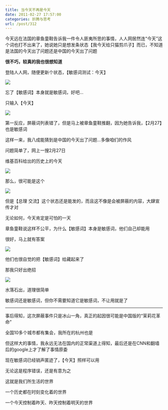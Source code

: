 ```yaml
---
title: 当今天不再是今天
date: 2011-02-27 17:57:00
categories: 折腾与思考
url: /post/312
---
```


今天远在法国的章鱼童鞋告诉我一件令人匪夷所思的事情，人人网居然连“今天”这个词也打不出来了，她说她只是想发条状态【我今天给只猫剪爪子】而已，不知道是法国的今天出了问题还是中国的今天出了问题

**很不巧，较真的我也很想知道**

登陆人人网，随便更新个状态，【敏感词测试：今天】

![](https://storageapi.fleek.co/0a3a8890-e65e-47ce-93d7-0442b9209d38-bucket/blog/posts/2011-02/02-27/1.jpg)

忘了【敏感词】本身就是敏感词，好吧...

只输入【今天】

![](https://storageapi.fleek.co/0a3a8890-e65e-47ce-93d7-0442b9209d38-bucket/blog/posts/2011-02/02-27/2.jpg)

第一反应，屏蔽词列表错了，但是马上被章鱼童鞋推翻，因为她告诉我，【2月27】也是敏感词

这样一来，我八成能猜到是中国的今天出了问题...多像咱们的作风

问题简单了，网上一搜2月27日

维基百科给出的历史上的今天

![](https://storageapi.fleek.co/0a3a8890-e65e-47ce-93d7-0442b9209d38-bucket/blog/posts/2011-02/02-27/3.jpg)

那么，很可能是这个

![](https://storageapi.fleek.co/0a3a8890-e65e-47ce-93d7-0442b9209d38-bucket/blog/posts/2011-02/02-27/4.jpg)

但是【总理 交流】这个状态还是能发的，而且这不像是会被屏蔽的内容，大肆宣传才对

无论如何，今天肯定是可怕的一天

章鱼童鞋说这样不公平，为什么【敏感词】本身是敏感词，他们自己却能用

很好，马上就有答案

![](https://storageapi.fleek.co/0a3a8890-e65e-47ce-93d7-0442b9209d38-bucket/blog/posts/2011-02/02-27/5.jpg)

他们也很自觉的把【敏感词】给藏起来了

那我只好出绝招

![](https://storageapi.fleek.co/0a3a8890-e65e-47ce-93d7-0442b9209d38-bucket/blog/posts/2011-02/02-27/6.jpg)

水落石出，道理很简单

敏感词还是敏感词，但你不需要知道它是敏感词，不让用就是了

______________________________________________________________________________

事后得知，这次屏蔽事件只是冰山一角，真正的起因很可能是中国版的“茉莉花革命”

全国10多个城市都有集会，我所在的杭州也是

但这样大的事情，我永远无法在国内的正常渠道上得知，最后还是在CNN和翻墙后的google上才了解了事情原委

现在敏感词已经销声匿迹了，【今天】照样可以用

无论这是程序错误，还是有意为之

这就是我们所生活的世界

一个历史都在时刻变化着的世界

一个今天控制着昨天、昨天控制着明天的世界